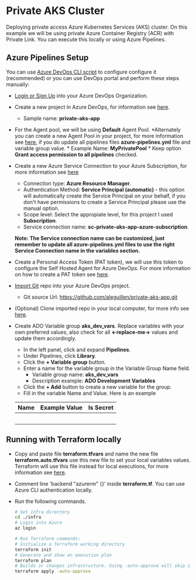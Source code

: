 # Private AKS Cluster

Deploying private access Azure Kubernetes Services (AKS) cluster. On this example we will be using private Azure Container Registry (ACR) with Private Link. You can execute this locally or using Azure Pipelines.

## Azure Pipelines Setup

You can use [Azure DevOps CLI script](/pipelines/azure-pipelines.sh) to configure configure it (recommended) or you can use DevOps portal and perform these steps manually:

* [Login or Sign Up](https://dev.azure.com) into your Azure DevOps Organization.
* Create a new project in Azure DevOps, for information see [here](https://docs.microsoft.com/en-us/azure/devops/organizations/projects/create-project).
    * Sample name: **private-aks-app**
* For the Agent pool, we will be using **Default** Agent Pool. 
    *Alternately you can create a new Agent Pool in your project, for more information see [here](https://docs.microsoft.com/en-us/azure/devops/pipelines/agents/pools-queues), if you do update all pipelines files **azure-pipelines.yml** file and variable group value.
        * Example Name: **MyPrivatePool**
        * Keep option **Grant access permission to all pipelines** checked.
* Create a new Azure Service Connection to your Azure Subscription, for more information see [here](https://docs.microsoft.com/en-us/azure/devops/pipelines/library/service-endpoints)
    * Connection type: **Azure Resource Manager**.
    * Authentication Method: **Service Principal (automatic)** - this option will automatically create the Service Principal on your behalf, if you don't have permissions to create a Service Principal please use the manual option. 
    * Scope level: Select the appropiate level, for this project I used **Subscription**.
    * Service connection name: **sc-private-aks-app-azure-subscription**.
    
    **Note: The Service connection name can be customized, just remember to update all azure-pipelines.yml files to use the right Service Connection name in the variables section.**

* Create a Personal Access Token (PAT token), we will use this token to configure the Self Hosted Agent for Azure DevOps. For more information on how to create a PAT token see [here](https://docs.microsoft.com/en-us/azure/devops/organizations/accounts/use-personal-access-tokens-to-authenticate).
* [Import Git](https://docs.microsoft.com/en-us/azure/devops/repos/git/import-git-repository) repo into your Azure DevOps project.
    * Git source Url: https://github.com/aleguillen/private-aks-app.git
* (Optional) Clone imported repo in your local computer, for more info see [here](https://docs.microsoft.com/en-us/azure/devops/repos/git/clone).
* Create ADO Variable group **aks_dev_vars**. Replace variables with your own preferred values, also check for all **<-replace-me->** values and update them accordingly. 
    * In the left panel, click and expand **Pipelines**.
    * Under Pipelines, click **Library**.
    * Click the **+ Variable group** button.
    * Enter a name for the variable group in the Variable Group Name field.
        * Variable group name: **aks_dev_vars**
        * Description example: **ADO Development Variables**
    * Click the **+ Add** button to create a new variable for the group.
    * Fill in the variable Name and Value. Here is an example

    | Name | Example Value | Is Secret |
    | -- | -- | -- |
    |  |  |  |
    |  |  |  |
    |  |  |  |
    |  |  |  |
    |  |  |  |

## Running with Terraform locally

* Copy and paste file **terraform.tfvars** and name the new file **terraform.auto.tfvars** use this new file to set your local variables values. Terraform will use this file instead for local executions, for more information see [here](https://www.terraform.io/docs/configuration/variables.html#variable-definition-precedence).
* Comment line 'backend "azurerm" {}' inside **terraform.tf**. You can use Azure CLI authentication locally.
* Run the following commands.

    ```bash
    # Set infra directory
    cd ./infra
    # Login into Azure
    az login 

    # Run Terraform commands:
    # Initialize a Terraform working directory
    terraform init
    # Generate and show an execution plan
    terraform plan
    # Builds or changes infrastructure. Using -auto-approve will skip interactive approval of plan before applying. 
    terraform apply -auto-approve
    ```
